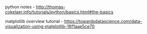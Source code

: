 python notes -  http://thomas-cokelaer.info/tutorials/python/basics.html#the-basics

matplotlib overview tutorial - https://towardsdatascience.com/data-visualization-using-matplotlib-16f1aae5ce70
<!--stackedit_data:
eyJoaXN0b3J5IjpbMTk4OTQ2MzE3MSwtMTQ2OTc5NjgzN119
-->